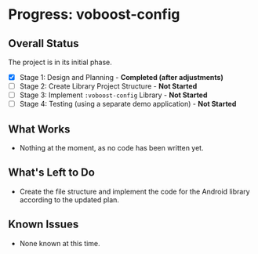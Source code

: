 # Progress: voboost-config

## Overall Status

The project is in its initial phase.

*   [x] Stage 1: Design and Planning - **Completed (after adjustments)**
*   [ ] Stage 2: Create Library Project Structure - **Not Started**
*   [ ] Stage 3: Implement `:voboost-config` Library - **Not Started**
*   [ ] Stage 4: Testing (using a separate demo application) - **Not Started**

## What Works

*   Nothing at the moment, as no code has been written yet.

## What's Left to Do

*   Create the file structure and implement the code for the Android library according to the updated plan.

## Known Issues

*   None known at this time.